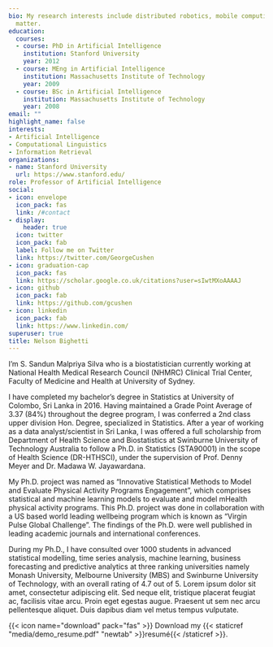 ```yaml
---
bio: My research interests include distributed robotics, mobile computing and programmable
  matter.
education:
  courses:
  - course: PhD in Artificial Intelligence
    institution: Stanford University
    year: 2012
  - course: MEng in Artificial Intelligence
    institution: Massachusetts Institute of Technology
    year: 2009
  - course: BSc in Artificial Intelligence
    institution: Massachusetts Institute of Technology
    year: 2008
email: ""
highlight_name: false
interests:
- Artificial Intelligence
- Computational Linguistics
- Information Retrieval
organizations:
- name: Stanford University
  url: https://www.stanford.edu/
role: Professor of Artificial Intelligence
social:
- icon: envelope
  icon_pack: fas
  link: /#contact
- display:
    header: true
  icon: twitter
  icon_pack: fab
  label: Follow me on Twitter
  link: https://twitter.com/GeorgeCushen
- icon: graduation-cap
  icon_pack: fas
  link: https://scholar.google.co.uk/citations?user=sIwtMXoAAAAJ
- icon: github
  icon_pack: fab
  link: https://github.com/gcushen
- icon: linkedin
  icon_pack: fab
  link: https://www.linkedin.com/
superuser: true
title: Nelson Bighetti
---
```


I’m S. Sandun Malpriya Silva who is a biostatistician currently working at National Health Medical Research Council (NHMRC) Clinical Trial Center, Faculty of Medicine and Health at University of Sydney. 

I have completed my bachelor’s degree in Statistics at University of Colombo, Sri Lanka in 2016.  Having maintained a Grade Point Average of 3.37 (84%) throughout the degree program, I was conferred a 2nd class upper division Hon. Degree, specialized in Statistics. After a year of working as a data analyst/scientist in Sri Lanka, I was offered a full scholarship from Department of Health Science and Biostatistics at Swinburne University of Technology Australia to follow a Ph.D. in Statistics (STA90001) in the scope of Health Science (DR-HTHSCI), under the supervision of Prof. Denny Meyer and Dr. Madawa W. Jayawardana. 

My Ph.D. project was named as “Innovative Statistical Methods to Model and Evaluate Physical Activity Programs Engagement”, which comprises statistical and machine learning models to evaluate and model mHealth physical activity programs. This Ph.D. project was done in collaboration with a US based world leading wellbeing program which is known as “Virgin Pulse Global Challenge”. The findings of the Ph.D. were well published in leading academic journals and international conferences.

During my Ph.D., I have consulted over 1000 students in advanced statistical modelling, time series analysis, machine learning, business forecasting and predictive analytics at three ranking universities namely Monash University, Melbourne University (MBS) and Swinburne University of Technology, with an overall rating of 4.7 out of 5. 
Lorem ipsum dolor sit amet, consectetur adipiscing elit. Sed neque elit, tristique placerat feugiat ac, facilisis vitae arcu. Proin eget egestas augue. Praesent ut sem nec arcu pellentesque aliquet. Duis dapibus diam vel metus tempus vulputate.

{{< icon name="download" pack="fas" >}} Download my {{< staticref "media/demo_resume.pdf" "newtab" >}}resumé{{< /staticref >}}.
